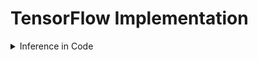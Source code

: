 # TensorFlow Implementation 
<details>
  <summary>Inference in Code</summary>
  
 + TensorFlow is one of the leading frameworks to implementing deep learning algorithms. 
  + The other popular tool is PyTorch. But we're going to focus in this specialization on TensorFlow. 
  ## how you can implement inferencing code using TensorFlow. Let's dive in. 
  One of the remarkable things about neural networks is the same algorithm can be applied to so many different applications. 
    
  Lets use an example to illustrate inference. Sometimes I do like to roast coffee beans myself at home. My favorite is actually Colombian coffee beans. Can the learning algorithm help optimize the quality of the beans you get from a roasting process like this? When you're roasting coffee, two parameters you get to control are the temperature at which you're heating up the raw coffee beans to turn them into nicely roasted coffee beans, as well as the duration or how long are you going to roast the beans.  
    
  ![image](https://github.com/AyeshaIrshad1337/Advance-Learning-Algorithm/assets/104616632/6762752f-01b1-47b9-b67a-1d599a5f1487)
  
  In this slightly simplified example, we've created the datasets of different temperatures and different durations, as well as labels showing whether the coffee you roasted is good-tasting coffee. Where cross here, the positive cross y equals 1 corresponds to good coffee, and all the negative cross corresponds to bad coffee. It looks like a reasonable way to think of this dataset is if you cook it at too lower temperature, it doesn't get roasted and it ends up undercooked. If you cook it, not for long enough, the duration is too short, it's also not a nicely roasted set of beans. Finally, if you were to cook it either for too long or for too higher temperature, then you end up with overcooked beans. They're a little bit burnt beans. There's not good coffee either. It's only points within this little triangle here that corresponds to good coffee. 
  
  ![image](https://github.com/AyeshaIrshad1337/Advance-Learning-Algorithm/assets/104616632/37c0dfff-34d3-41ab-90c2-81aaa115392e)
  
   This example is simplified a bit from actual coffee roasting. Even though this example is a simplified one for the purpose of illustration, there have actually been serious projects using machine learning to optimize coffee roasting as well. The task is given a feature vector x with both temperature and duration, say 200 degrees Celsius for 17 minutes, how can we do inference in a neural network to get it to tell us whether or not this temperature and duration setting will result in good coffee or not?   
    
  ![image](https://github.com/AyeshaIrshad1337/Advance-Learning-Algorithm/assets/104616632/d88f2418-670c-4302-84ca-9ddc85c383ec)
  
  We're going to set x to be an array of two numbers. The input features 200 degrees celsius and 17 minutes. Then you create Layer 1 as this first hidden layer, the neural network, as dense open parenthesis units 3, that means three units or three hidden units in this layer using as the activation function, the sigmoid function. Dense is another name for the layers of a neural network that we've learned about so far. As you learn more about neural networks, you learn about other types of layers as well. But for now, we'll just use the dense layer, which is the layer type you've learned about in the last few lectures for all of our examples. Next, you compute a1 by taking Layer 1, which is actually a function, and applying this function Layer 1 to the values of x. That's how you get a1, which is going to be a list of three numbers because Layer 1 had three units. So a1 here may, just for the sake of illustration, be 0.2, 0.7, 0.3. 
    
  ![image](https://github.com/AyeshaIrshad1337/Advance-Learning-Algorithm/assets/104616632/3e149c68-0055-4cd8-bc1d-d4e543dc8249)
  
  
  Next, for the second hidden layer, Layer 2, would be dense. Now this time it has one unit and again to sigmoid activation function, and you can then compute a2 by applying this Layer 2 function to the activation values from Layer 1 to a1. That will give you the value of a2, which for the sake of illustration is maybe 0.8. Finally, if you wish to threshold it at 0.5, then you can just test if a2 is greater and equal to 0.5 and set y-hat equals to one or zero positive or negative cross accordingly. That's how you do inference in the neural network using TensorFlow. 
  
  ![image](https://github.com/AyeshaIrshad1337/Advance-Learning-Algorithm/assets/104616632/e0d0c6da-2c55-4c5b-821a-daf4d5ef0d09)
  
  There are some additional details that I didn't go over here, such as how to load the TensorFlow library and how to also load the parameters w and b of the neural network. But we'll go over that in the lab. Please be sure to take a look at the lab. But these are the key steps for forward propagation in how you compute a1 and a2 and optionally threshold a2. 
    
####  Let's look at one more example 
    
  ![image](https://github.com/AyeshaIrshad1337/Advance-Learning-Algorithm/assets/104616632/665c1ac3-dd5b-4a50-b01a-0a5e2a7ce015)

 In this example, x is a list of the pixel intensity values. So x is equal to a numpy array of this list of pixel intensity values. Then to initialize and carry out one step of forward propagation, Layer 1 is a dense layer with 25 units and the sigmoid activation function. You then compute a1 equals the Layer 1 function applied to x. To build and carry out inference through the second layer, similarly, you set up Layer 2 as follows, and then computes a2 as Layer 2 applied to a1. Then finally, Layer 3 is the third and final dense layer. Then finally, you can optionally threshold a3 to come up with a binary prediction for y-hat. 
    
  ![image](https://github.com/AyeshaIrshad1337/Advance-Learning-Algorithm/assets/104616632/3bfab1b2-4532-4be6-9039-d1587079a7ce)

    
  That's the syntax for carrying out inference in TensorFlow. One thing I briefly alluded to is the structure of the numpy arrays. TensorFlow treats data in a certain way that is important to get right.
</details>
